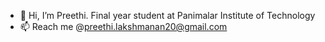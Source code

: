 - 👋 Hi, I’m Preethi. Final year student at Panimalar Institute of Technology
- 📫 Reach me @preethi.lakshmanan20@gmail.com

<!---
Preethi-L/Preethi-L is a ✨ special ✨ repository because its `README.md` (this file) appears on your GitHub profile.
You can click the Preview link to take a look at your changes.
--->
